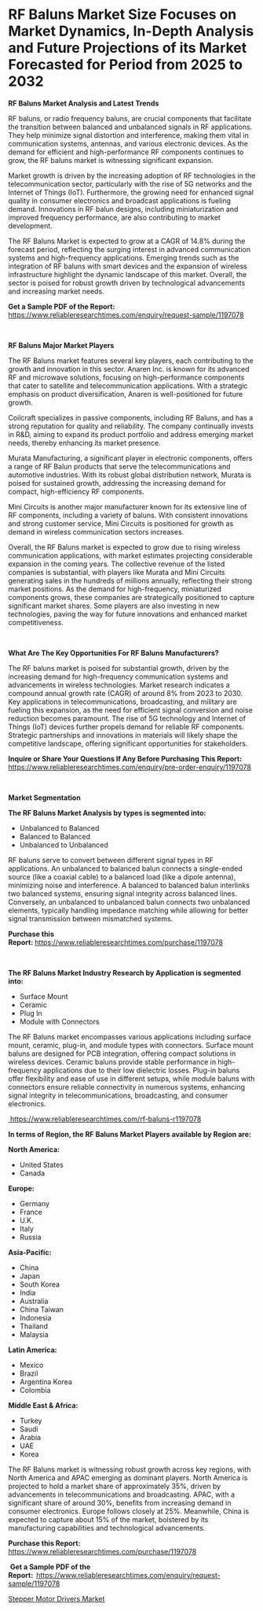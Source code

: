 <p><h1>RF Baluns Market Size Focuses on Market Dynamics, In-Depth Analysis and Future Projections of its Market Forecasted for Period from 2025 to 2032</h1></p><p><strong>RF Baluns Market Analysis and Latest Trends</strong></p>
<p><p>RF baluns, or radio frequency baluns, are crucial components that facilitate the transition between balanced and unbalanced signals in RF applications. They help minimize signal distortion and interference, making them vital in communication systems, antennas, and various electronic devices. As the demand for efficient and high-performance RF components continues to grow, the RF baluns market is witnessing significant expansion.</p><p>Market growth is driven by the increasing adoption of RF technologies in the telecommunication sector, particularly with the rise of 5G networks and the Internet of Things (IoT). Furthermore, the growing need for enhanced signal quality in consumer electronics and broadcast applications is fueling demand. Innovations in RF balun designs, including miniaturization and improved frequency performance, are also contributing to market development.</p><p>The RF Baluns Market is expected to grow at a CAGR of 14.8% during the forecast period, reflecting the surging interest in advanced communication systems and high-frequency applications. Emerging trends such as the integration of RF baluns with smart devices and the expansion of wireless infrastructure highlight the dynamic landscape of this market. Overall, the sector is poised for robust growth driven by technological advancements and increasing market needs.</p></p>
<p><strong>Get a Sample PDF of the Report:&nbsp;</strong> <a href="https://www.reliableresearchtimes.com/enquiry/request-sample/1197078?utm_campaign=2183&utm_medium=2&utm_source=Github&utm_content=ia&utm_term=10022025&utm_id=rf-baluns">https://www.reliableresearchtimes.com/enquiry/request-sample/1197078</a></p>
<p>&nbsp;</p>
<p><strong>RF Baluns Major Market Players</strong></p>
<p><p>The RF Baluns market features several key players, each contributing to the growth and innovation in this sector. Anaren Inc. is known for its advanced RF and microwave solutions, focusing on high-performance components that cater to satellite and telecommunication applications. With a strategic emphasis on product diversification, Anaren is well-positioned for future growth.</p><p>Coilcraft specializes in passive components, including RF Baluns, and has a strong reputation for quality and reliability. The company continually invests in R&D, aiming to expand its product portfolio and address emerging market needs, thereby enhancing its market presence.</p><p>Murata Manufacturing, a significant player in electronic components, offers a range of RF Balun products that serve the telecommunications and automotive industries. With its robust global distribution network, Murata is poised for sustained growth, addressing the increasing demand for compact, high-efficiency RF components.</p><p>Mini Circuits is another major manufacturer known for its extensive line of RF components, including a variety of baluns. With consistent innovations and strong customer service, Mini Circuits is positioned for growth as demand in wireless communication sectors increases.</p><p>Overall, the RF Baluns market is expected to grow due to rising wireless communication applications, with market estimates projecting considerable expansion in the coming years. The collective revenue of the listed companies is substantial, with players like Murata and Mini Circuits generating sales in the hundreds of millions annually, reflecting their strong market positions. As the demand for high-frequency, miniaturized components grows, these companies are strategically positioned to capture significant market shares. Some players are also investing in new technologies, paving the way for future innovations and enhanced market competitiveness.</p></p>
<p>&nbsp;</p>
<p><strong>What Are The Key Opportunities For RF Baluns Manufacturers?</strong></p>
<p><p>The RF baluns market is poised for substantial growth, driven by the increasing demand for high-frequency communication systems and advancements in wireless technologies. Market research indicates a compound annual growth rate (CAGR) of around 8% from 2023 to 2030. Key applications in telecommunications, broadcasting, and military are fueling this expansion, as the need for efficient signal conversion and noise reduction becomes paramount. The rise of 5G technology and Internet of Things (IoT) devices further propels demand for reliable RF components. Strategic partnerships and innovations in materials will likely shape the competitive landscape, offering significant opportunities for stakeholders.</p></p>
<p><strong>Inquire or Share Your Questions If Any Before Purchasing This Report:</strong> <a href="https://www.reliableresearchtimes.com/enquiry/pre-order-enquiry/1197078?utm_campaign=2183&utm_medium=2&utm_source=Github&utm_content=ia&utm_term=10022025&utm_id=rf-baluns">https://www.reliableresearchtimes.com/enquiry/pre-order-enquiry/1197078</a></p>
<p>&nbsp;</p>
<p><strong>Market Segmentation</strong></p>
<p><strong>The RF Baluns Market Analysis by types is segmented into:</strong></p>
<p><ul><li>Unbalanced to Balanced</li><li>Balanced to Balanced</li><li>Unbalanced to Unbalanced</li></ul></p>
<p><p>RF baluns serve to convert between different signal types in RF applications. An unbalanced to balanced balun connects a single-ended source (like a coaxial cable) to a balanced load (like a dipole antenna), minimizing noise and interference. A balanced to balanced balun interlinks two balanced systems, ensuring signal integrity across balanced lines. Conversely, an unbalanced to unbalanced balun connects two unbalanced elements, typically handling impedance matching while allowing for better signal transmission between mismatched systems.</p></p>
<p><strong>Purchase this Report:&nbsp;</strong><a href="https://www.reliableresearchtimes.com/purchase/1197078?utm_campaign=2183&utm_medium=2&utm_source=Github&utm_content=ia&utm_term=10022025&utm_id=rf-baluns">https://www.reliableresearchtimes.com/purchase/1197078</a></p>
<p>&nbsp;</p>
<p><strong>The RF Baluns Market Industry Research by Application is segmented into:</strong></p>
<p><ul><li>Surface Mount</li><li>Ceramic</li><li>Plug In</li><li>Module with Connectors</li></ul></p>
<p><p>The RF Baluns market encompasses various applications including surface mount, ceramic, plug-in, and module types with connectors. Surface mount baluns are designed for PCB integration, offering compact solutions in wireless devices. Ceramic baluns provide stable performance in high-frequency applications due to their low dielectric losses. Plug-in baluns offer flexibility and ease of use in different setups, while module baluns with connectors ensure reliable connectivity in numerous systems, enhancing signal integrity in telecommunications, broadcasting, and consumer electronics.</p></p>
<p><a href="https://www.reliableresearchtimes.com/rf-baluns-r1197078?utm_campaign=2183&utm_medium=2&utm_source=Github&utm_content=ia&utm_term=10022025&utm_id=rf-baluns">&nbsp;https://www.reliableresearchtimes.com/rf-baluns-r1197078</a></p>
<p><strong>In terms of Region, the RF Baluns Market Players available by Region are:</strong></p>
<p>
    <p> <strong> North America: </strong>
        <ul>
            <li>United States</li>
            <li>Canada</li>
        </ul>
        </p> 
    <p> <strong> Europe: </strong>
        <ul>
            <li>Germany</li>
            <li>France</li>
            <li>U.K.</li>
            <li>Italy</li>
            <li>Russia</li>
        </ul>
        </p> 
    <p> <strong> Asia-Pacific: </strong>
        <ul>
            <li>China</li>
            <li>Japan</li>
            <li>South Korea</li>
            <li>India</li>
            <li>Australia</li>
            <li>China Taiwan</li>
            <li>Indonesia</li>
            <li>Thailand</li>
            <li>Malaysia</li>
        </ul>
        </p> 
    <p> <strong> Latin America: </strong>
        <ul>
            <li>Mexico</li>
            <li>Brazil</li>
            <li>Argentina Korea</li>
            <li>Colombia</li>
        </ul>
        </p> 
    <p> <strong> Middle East & Africa: </strong>
        <ul>
            <li>Turkey</li>
            <li>Saudi</li>
            <li>Arabia</li>
            <li>UAE</li>
            <li>Korea</li>
        </ul>
    </p>
    </p>
<p><p>The RF Baluns market is witnessing robust growth across key regions, with North America and APAC emerging as dominant players. North America is projected to hold a market share of approximately 35%, driven by advancements in telecommunications and broadcasting. APAC, with a significant share of around 30%, benefits from increasing demand in consumer electronics. Europe follows closely at 25%. Meanwhile, China is expected to capture about 15% of the market, bolstered by its manufacturing capabilities and technological advancements.</p></p>
<p><strong>Purchase this Report: </strong><a href="https://www.reliableresearchtimes.com/purchase/1197078?utm_campaign=2183&utm_medium=2&utm_source=Github&utm_content=ia&utm_term=10022025&utm_id=rf-baluns">https://www.reliableresearchtimes.com/purchase/1197078</a></p>
<p>&nbsp;<strong>Get a Sample PDF of the Report:&nbsp;&nbsp;</strong><a href="https://www.reliableresearchtimes.com/enquiry/request-sample/1197078?utm_campaign=2183&utm_medium=2&utm_source=Github&utm_content=ia&utm_term=10022025&utm_id=rf-baluns">https://www.reliableresearchtimes.com/enquiry/request-sample/1197078</a></p>
<p><strong></strong></p>
<p><p><a href="https://github.com/SanjidaKhan901/Market-Research-Report-List-1/blob/main/stepper-motor-drivers-market.md?utm_campaign=2183&utm_medium=2&utm_source=Github&utm_content=ia&utm_term=10022025&utm_id=rf-baluns">Stepper Motor Drivers Market</a></p></p>